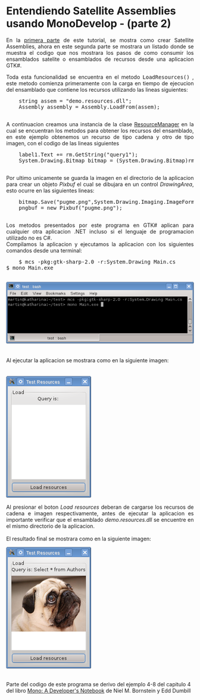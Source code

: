 # Entendiendo Satellite Assemblies usando MonoDevelop - (parte 2)

<p align="justify">
    En la <a href="http://xomalli.blogspot.com/2011/12/entendiendo-satellite-assemblies-usando.html">primera parte</a> de este tutorial, se mostra como crear Satellite Assemblies, ahora en este segunda parte se mostrara un listado donde se muestra el codigo que nos mostrara los pasos de como consumir los ensamblados satelite o ensamblados de recursos desde una aplicacion GTK#.
    </p>
    <p align="justify">
    Toda esta funcionalidad se encuentra en el metodo <tt>LoadResources()</tt> , este metodo comienza primeramente con la carga en tiempo de ejecucion del ensamblado que contiene los recursos utilizando las lineas siguientes:
    </p>
    <pre>
    string assem = "demo.resources.dll";
    Assembly assembly = Assembly.LoadFrom(assem);
    </pre>
    <p align="justify">
    A continuacion creamos una instancia de la clase <a href="http://msdn.microsoft.com/en-us/library/system.resources.resourcemanager.aspx">ResourceManager</a> en la cual se encuentran los metodos para obtener los recursos del ensamblado, en este ejemplo obtenemos un recurso de tipo cadena y otro de tipo imagen, con el codigo de las li­neas siguientes
    </p>
    <pre>
    label1.Text += rm.GetString("query1"); 
    System.Drawing.Bitmap bitmap = (System.Drawing.Bitmap)rm.GetObject("pugme");
    </pre>
    <p align="justify">
    Por ultimo unicamente se guarda la imagen en el directorio de la aplicacion para crear un objeto <i>Pixbuf</i> el cual se dibujara en un control <i>DrawingArea</i>, esto ocurre en las siguientes li­neas: 
    </p>
    <pre>
    bitmap.Save("pugme.png",System.Drawing.Imaging.ImageFormat.Png);
    pngbuf = new Pixbuf("pugme.png");
    </pre>
    <p align="justify">
    Los metodos presentados por este programa en GTK# aplican para cualquier otra aplicacion .NET incluso si el lenguaje de programacion utilizado no es C#.<br/>Compilamos la aplicacion y ejecutamos la aplicacion con los siguientes comandos desde una terminal:
    </p>
    <pre>
    <tt>$ mcs -pkg:gtk-sharp-2.0 -r:System.Drawing Main.cs</tt><br /><tt>$ mono Main.exe</tt>
    </pre>
    <div>
<img src="testres3.png" />
</div>
			<br><br /><div>Al ejecutar la aplicacion se mostrara como en la siguiente imagen:</div><br><br />
			<div>
<img src="testres1.png" />
</div>
    <p align="justify">
    Al presionar el boton <i>Load resources</i> deberan de cargarse los recursos de cadena e imagen respectivamente, antes de ejecutar la aplicacion es importante verificar que el ensamblado <i>demo.resources.dll</i> se encuentre en el mismo directorio de la aplicacion.<br />
    <br />El resultado final se mostrara como en la siguiente imagen:
    </p>
    <div>
    <img src="testres2.png" /></div><br />
    <p>
    Parte del codigo de este programa se derivo del ejemplo 4-8 del capitulo 4 del libro <a href="http://books.google.com.mx/books/about/Mono.html?id=HyszoedfP3MC&redir_esc=y">Mono: A Developer's Notebook</a> de Niel M. Bornstein y Edd Dumbill
    </p>